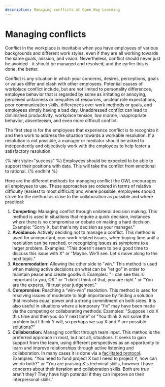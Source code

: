 ```yaml
---
description: Managing conflicts at Open Way Learning
---
```


# Managing conflicts
Conflict in the workplace is inevitable when you have employees of various backgrounds and different work styles, even if they are all working towards the same goals, mission, and vision. Nevertheless, conflict should never just be avoided \- it should be managed and resolved, and the earlier this is done, the better. 

Conflict is any situation in which your concerns, desires, perceptions, goals or values differ and clash with other employees. Potential causes of workplace conflict include, but are not limited to personality differences, employee behavior that is regarded by some as irritating or annoying, perceived unfairness or inequities of resources, unclear role expectations, poor communication skills, differences over work methods or goals, and employees simply having a bad day. Unaddressed conflict can lead to diminished productivity, workplace tension, low morale, inappropriate behavior, absenteeism, and even more difficult conflict.

The first step is for the employees that experience conflict is to recognize it and then work to address the situation towards a workable resolution. If a resolution is not possible, a manager or mediator should be asked to independently and objectively work with the employees to help foster a satisfactory resolution.

{% hint style="success" %}
Employees should be expected to be able to support their positions with data. This will take the conflict from emotional to rational.
{% endhint %}

Here are the different methods for managing conflict the OWL encourages all employees to use. These approaches are ordered in terms of relative difficulty (easiest to most difficult) and where possible, employees should strive for the method as close to the collaboration as possible and where practical:

1. **Competing**: Managing conflict through unilateral decision making. This method is used in situations that require a quick decision, instances where there is no compromise or debate on making a hard decision. Example: "Sorry X, but that's my decision as your manager."
2. **Avoidance:** Actively deciding not to manage a conflict. This method is used for unimportant, non-work related issues, when buying time until a resolution can be reached, or recognizing issues as symptoms to a larger problem. Examples: "This doesn't seem to be a good time to discuss this issue with X" or "Maybe. We'll see. Let's move along to the next topic."
3. **Accommodation:** Allowing the other side to "win." This method is used when making active decisions on what can be "let go" in order to maintain peace and create goodwill. Examples: " I can see this is important to you, OK." or “I didn't think of that, you are right." or "You are the experts, I'll trust your judgement."
4. **Compromise:** Reaching a “win-win” resolution. This method is used for resolving issues of moderate to high importance by finding a solution that involves equal power and a strong commitment on both sides. It is also useful in situations where a temporary "fix" may have been made via the competing or collaborating methods. Examples: "Suppose I do X this time and then you do Y next time" or "You think X will solve the problem but I think Y will, so perhaps we say X and Y are possible solutions?"
5. **Collaboration:** Managing conflict through team input. This method is the preferred approach in most, but not all, situations. It seeks to gain support from the team, using different perspectives as an opportunity to learn and improve relationships through active listening and collaboration. In many cases it is done via a [facilitated protocol](https://www.nsrfharmony.org/wp-content/uploads/2017/10/DilemmaConsultancy_0.pdf). Examples: "You need to fund project X but I need to project Y, how can we do both?" or "You are praising X's technical skills, however I have concerns about their iteration and collaboration skills. Both are true aren't they? They have high potential if they can improve on their interpersonal skills."